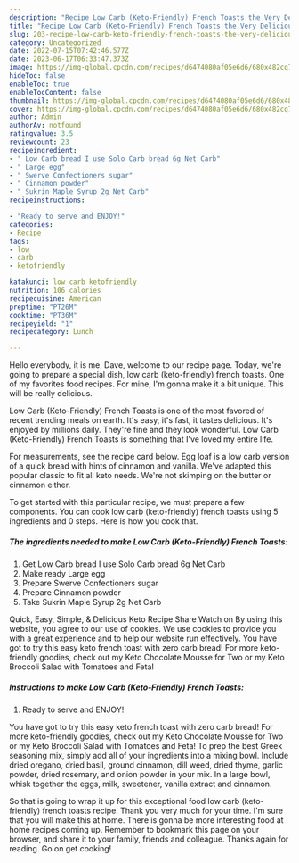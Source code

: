 ```yaml
---
description: "Recipe Low Carb (Keto-Friendly) French Toasts the Very Delicious}"
title: "Recipe Low Carb (Keto-Friendly) French Toasts the Very Delicious}"
slug: 203-recipe-low-carb-keto-friendly-french-toasts-the-very-delicious
category: Uncategorized
date: 2022-07-15T07:42:46.577Z
date: 2023-06-17T06:33:47.373Z
image: https://img-global.cpcdn.com/recipes/d6474080af05e6d6/680x482cq70/low-carb-keto-friendly-french-toasts-recipe-main-photo.jpg
hideToc: false
enableToc: true
enableTocContent: false
thumbnail: https://img-global.cpcdn.com/recipes/d6474080af05e6d6/680x482cq70/low-carb-keto-friendly-french-toasts-recipe-main-photo.jpg
cover: https://img-global.cpcdn.com/recipes/d6474080af05e6d6/680x482cq70/low-carb-keto-friendly-french-toasts-recipe-main-photo.jpg
author: Admin
authorAv: notfound
ratingvalue: 3.5
reviewcount: 23
recipeingredient:
- " Low Carb bread I use Solo Carb bread 6g Net Carb"
- " Large egg"
- " Swerve Confectioners sugar"
- " Cinnamon powder"
- " Sukrin Maple Syrup 2g Net Carb"
recipeinstructions:

- "Ready to serve and ENJOY!"
categories:
- Recipe
tags:
- low
- carb
- ketofriendly

katakunci: low carb ketofriendly 
nutrition: 106 calories
recipecuisine: American
preptime: "PT26M"
cooktime: "PT36M"
recipeyield: "1"
recipecategory: Lunch

---
```



Hello everybody, it is me, Dave, welcome to our recipe page. Today, we're going to prepare a special dish, low carb (keto-friendly) french toasts. One of my favorites food recipes. For mine, I'm gonna make it a bit unique. This will be really delicious.

Low Carb (Keto-Friendly) French Toasts is one of the most favored of recent trending meals on earth. It's easy, it's fast, it tastes delicious. It's enjoyed by millions daily. They're fine and they look wonderful. Low Carb (Keto-Friendly) French Toasts is something that I've loved my entire life.

For measurements, see the recipe card below. Egg loaf is a low carb version of a quick bread with hints of cinnamon and vanilla. We&#39;ve adapted this popular classic to fit all keto needs. We&#39;re not skimping on the butter or cinnamon either.


To get started with this particular recipe, we must prepare a few components. You can cook low carb (keto-friendly) french toasts using 5 ingredients and 0 steps. Here is how you cook that.

<!--inarticleads1-->

##### The ingredients needed to make Low Carb (Keto-Friendly) French Toasts:

1. Get  Low Carb bread I use Solo Carb bread 6g Net Carb
1. Make ready  Large egg
1. Prepare  Swerve Confectioners sugar
1. Prepare  Cinnamon powder
1. Take  Sukrin Maple Syrup 2g Net Carb


Quick, Easy, Simple, &amp; Delicious Keto Recipe Share Watch on By using this website, you agree to our use of cookies. We use cookies to provide you with a great experience and to help our website run effectively. You have got to try this easy keto french toast with zero carb bread! For more keto-friendly goodies, check out my Keto Chocolate Mousse for Two or my Keto Broccoli Salad with Tomatoes and Feta! 

<!--inarticleads2-->

##### Instructions to make Low Carb (Keto-Friendly) French Toasts:


1. Ready to serve and ENJOY!

You have got to try this easy keto french toast with zero carb bread! For more keto-friendly goodies, check out my Keto Chocolate Mousse for Two or my Keto Broccoli Salad with Tomatoes and Feta! To prep the best Greek seasoning mix, simply add all of your ingredients into a mixing bowl. Include dried oregano, dried basil, ground cinnamon, dill weed, dried thyme, garlic powder, dried rosemary, and onion powder in your mix. In a large bowl, whisk together the eggs, milk, sweetener, vanilla extract and cinnamon. 

So that is going to wrap it up for this exceptional food low carb (keto-friendly) french toasts recipe. Thank you very much for your time. I'm sure that you will make this at home. There is gonna be more interesting food at home recipes coming up. Remember to bookmark this page on your browser, and share it to your family, friends and colleague. Thanks again for reading. Go on get cooking!
